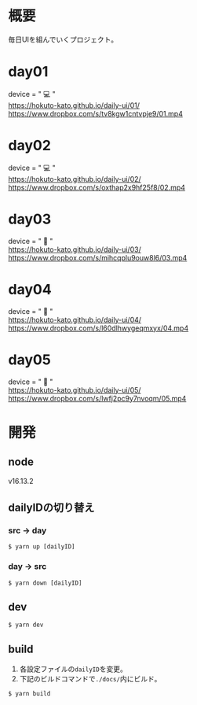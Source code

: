 # 概要
毎日UIを組んでいくプロジェクト。

# day01
device = " 💻 "   
https://hokuto-kato.github.io/daily-ui/01/  
https://www.dropbox.com/s/tv8kgw1cntvpje9/01.mp4

# day02
device = " 💻 "   
https://hokuto-kato.github.io/daily-ui/02/  
https://www.dropbox.com/s/oxthap2x9hf25f8/02.mp4

# day03
device = " 📱 "   
https://hokuto-kato.github.io/daily-ui/03/  
https://www.dropbox.com/s/mihcqplu9ouw8l6/03.mp4

# day04
device = " 📱 "   
https://hokuto-kato.github.io/daily-ui/04/  
https://www.dropbox.com/s/l60dlhwygeqmxyx/04.mp4

# day05
device = " 📱 "   
https://hokuto-kato.github.io/daily-ui/05/  
https://www.dropbox.com/s/lwfj2pc9y7nvoqm/05.mp4

# 開発
## node
v16.13.2

## dailyIDの切り替え
### src → day
```
$ yarn up [dailyID]
```
### day → src
```
$ yarn down [dailyID]
```

## dev
```
$ yarn dev
```

## build
1. 各設定ファイルの`dailyID`を変更。
2. 下記のビルドコマンドで`./docs/`内にビルド。
```
$ yarn build
```